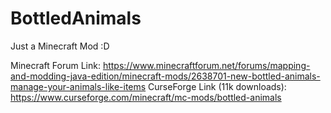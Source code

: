 # BottledAnimals

Just a Minecraft Mod :D


Minecraft Forum Link: https://www.minecraftforum.net/forums/mapping-and-modding-java-edition/minecraft-mods/2638701-new-bottled-animals-manage-your-animals-like-items
CurseForge Link (11k downloads): https://www.curseforge.com/minecraft/mc-mods/bottled-animals
